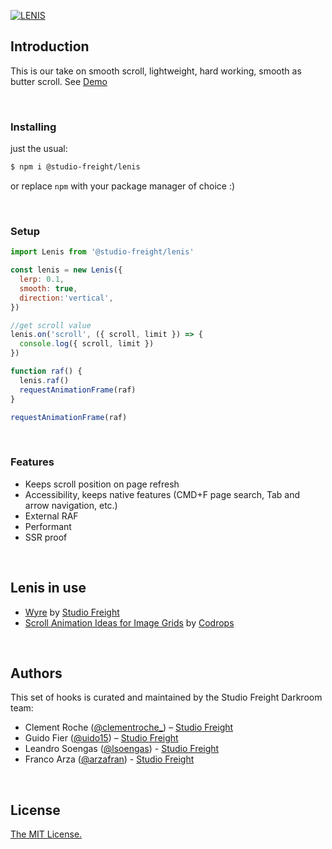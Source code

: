 [![LENIS](https://assets.studiofreight.com/lenis/header.png)](https://github.com/studio-freight/lenis)

## Introduction

This is our take on smooth scroll, lightweight, hard working, smooth as butter scroll. See [Demo](https://lenis.studiofreight.com/)

<br>

### Installing

just the usual:

```bash
$ npm i @studio-freight/lenis
```

or replace `npm` with your package manager of choice :)

<br>

### Setup

```js
import Lenis from '@studio-freight/lenis'

const lenis = new Lenis({
  lerp: 0.1,
  smooth: true,
  direction:'vertical',
})

//get scroll value
lenis.on('scroll', ({ scroll, limit }) => {
  console.log({ scroll, limit })
})

function raf() {
  lenis.raf()
  requestAnimationFrame(raf)
}

requestAnimationFrame(raf)
```

<br>

### Features

- Keeps scroll position on page refresh
- Accessibility, keeps native features (CMD+F page search, Tab and arrow navigation, etc.)
- External RAF
- Performant
- SSR proof

<br/>

## Lenis in use
- [Wyre](https://www.sendwyre.com/) by [Studio Freight](https://www.studiofreight.com/)
- [Scroll Animation Ideas for Image Grids](https://tympanus.net/Development/ScrollAnimationsGrid/) by [Codrops](https://tympanus.net/codrops)

<br/>

## Authors

This set of hooks is curated and maintained by the Studio Freight Darkroom team:

- Clement Roche ([@clementroche\_](https://twitter.com/clementroche_)) – [Studio Freight](https://studiofreight.com)
- Guido Fier ([@uido15](https://twitter.com/uido15)) – [Studio Freight](https://studiofreight.com)
- Leandro Soengas ([@lsoengas](https://twitter.com/lsoengas)) - [Studio Freight](https://studiofreight.com)
- Franco Arza ([@arzafran](https://twitter.com/arzafran)) - [Studio Freight](https://studiofreight.com)

<br/>

## License

[The MIT License.](https://opensource.org/licenses/MIT)
